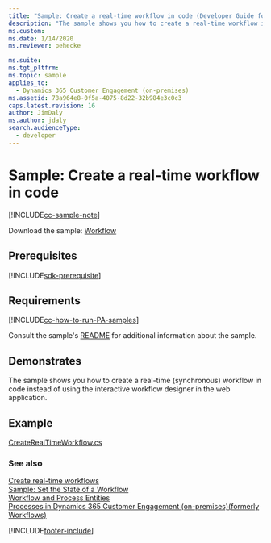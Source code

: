 ```yaml
---
title: "Sample: Create a real-time workflow in code (Developer Guide for Dynamics 365 Customer Engagement (on-premises)) | MicrosoftDocs"
description: "The sample shows you how to create a real-time workflow in code instead of using the interactive workflow designer in the web application. This sample works only with an on-premises or an Internet-facing deployment (IFD) of Dynamics 365 Customer Engagement because custom XAML workflows aren’t supported in Dynamics 365 Customer Engagement (on-premises). "
ms.custom:
ms.date: 1/14/2020
ms.reviewer: pehecke

ms.suite:
ms.tgt_pltfrm:
ms.topic: sample
applies_to:
  - Dynamics 365 Customer Engagement (on-premises)
ms.assetid: 78a964e8-0f5a-4075-8d22-32b984e3c0c3
caps.latest.revision: 16
author: JimDaly
ms.author: jdaly
search.audienceType:
  - developer
---
```


# Sample: Create a real-time workflow in code

[!INCLUDE[cc-sample-note](./includes/cc-sample-note.md)]

Download the sample: [Workflow](https://github.com/microsoft/PowerApps-Samples/tree/master/dataverse/orgsvc/CSharp/Workflow)

## Prerequisites

[!INCLUDE[sdk-prerequisite](../includes/sdk-prerequisite.md)]

## Requirements

[!INCLUDE[cc-how-to-run-PA-samples](./includes/cc-how-to-run-PA-samples.md)]

Consult the sample's [README](https://github.com/microsoft/PowerApps-Samples/blob/master/dataverse/orgsvc/CSharp/Workflow/README.md) for additional information about the sample.

## Demonstrates

The sample shows you how to create a real-time (synchronous) workflow in code instead of using the interactive workflow designer in the web application.

## Example

[CreateRealTimeWorkflow.cs](https://github.com/microsoft/PowerApps-Samples/blob/master/dataverse/orgsvc/CSharp/Workflow/Workflow/CreateRealTimeWorkflow.cs)

### See also

[Create real-time workflows](create-real-time-workflows.md)  
 [Sample: Set the State of a Workflow](sample-set-state-workflow.md)  
 [Workflow and Process Entities](workflow-process-entities.md)  
 [Processes in Dynamics 365 Customer Engagement (on-premises)(formerly Workflows)](automate-business-processes-customer-engagement.md)

[!INCLUDE[footer-include](../../../includes/footer-banner.md)]
